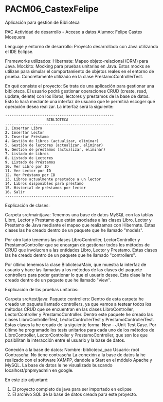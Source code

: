 # PACM06_CastexFelipe
Aplicación para gestión de Biblioteca

PAC Actividad de desarrollo - Acceso a datos
Alumno: Felipe Castex Mosquera

Lenguaje y entorno de desarrollo:
Proyecto desarrollado con Java utilizando el IDE Eclipse.

Frameworks utilizados: 
Hibernate: Mapeo objeto-relacional (ORM) para Java.
Mockito: Mocking para pruebas unitarias en Java. Estos mocks se utilizan para simular el comportamiento de objetos reales en el entorno de prueba. Concretamente utilizado en la clase PrestamoControllerTest.

En qué consiste el proyecto:
Se trata de una aplicación para gestionar una biblioteca.
El usuario podrá gestionar operaciones CRUD (create, read, update, delete) con los libros, lectores y prestamos de la base de datos. Esto lo hará mediante una interfaz de usuario que le permitirá escoger qué operación desea realizar.
La interfaz será la siguiente:
```
--------------------------------------------------             
                   BIBLIOTECA                   
--------------------------------------------------
1. Insertar Libro
2. Insertar Lector
3. Insertar Préstamo
4. Gestión de libros (actualizar, eliminar)
5. Gestión de lectores (actualizar, eliminar)
6. Gestión de préstamos (actualizar, eliminar)
7. Listado de Libros
8. Listado de Lectores
9. Listado de Préstamos
10. Ver Libro por ID
11. Ver Lector por ID
12. Ver Préstamo por ID
13. Libros actualmente prestados a un lector
14. Libros disponibles para préstamo
15. Historial de préstamos por lector
16. Salir
--------------------------------------------------
```

Explicación de clases:

Carpeta src/main/java:
Tenemos una base de datos MySQL con las tablas Libro, Lector y Prestamo que están asociadas a las clases Libro, Lector y Prestamo de Java mediante el mapeo que realizamos con Hibernate. 
Estas clases las he creado dentro de un paquete que he llamado "models".

Por otro lado tenemos las clases LibroController, LectorController y PrestamoController que se encargan de gestionar todos los métodos de CRUD que involucran a las entidades Libro, Lector y Prestamo.
Estas clases las he creado dentro de un paquete que he llamado "controllers".

Por último tenemos la clase BibliotecaMain, que muestra la interfaz de usuario y hace las llamadas a los métodos de las clases del paquete controllers para poder gestionar lo que el usuario desee.
Esta clase la he creado dentro de un paquete que he llamado "view".


Explicación de las pruebas unitarias:

Carpeta src/test/java:
Paquete controllers: Dentro de esta carpeta he creado un paquete llamado controllers, ya que vamos a testear todos los métodos CRUD que se encuentran en las clases LibroController, LectorController y PrestamoController.
Dentro este paquete he creado las clases LibroControllerTest, LectorControllerTest y PrestamoControllerTest.
Estas clases la he creado de la siguiente forma: New - JUnit Test Case.
Por último he programado los tests unitarios para cada uno de los métodos de LibroController, LectorController y PrestamoController, que son los que posibilitan la interacción entre el usuario y la base de datos.

Conexión a la base de datos:
Nombre: biblioteca_pac
Usuario: root
Contraseña: No tiene contraseña
La conexión a la base de datos la he realizado con el software XAMPP, dandole a Start en el módulo Apache y MySQL. La base de datos le he visualizado buscando localhost/phpmyadmin en google.

En este zip adjuntaré:
1. El proyecto completo de java para ser importado en eclipse
2. El archivo SQL de la base de datos creada para este proyecto.
